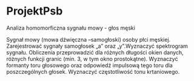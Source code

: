 # ProjektPsb
Analiza homomorficzna sygnału mowy - głos męski

Sygnał mowy (mowa dźwięczna –samogłoski) osoby płci męskiej. Zarejestrować sygnały samogłosek „a” oraz „y”.Wyznaczyć spektrogram sygnału. Obliczenia przeprowadzić dla różnych długości okien danych, różnych funkcji granic (min. 3, w tym okno prostokątne). Wyznaczyć formanty toru głosowego oraz odpowiedź impulsową tego toru dla poszczególnych głosek. Wyznaczyć częstotliwość tonu krtaniowego.
